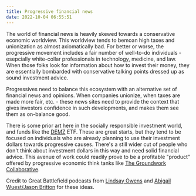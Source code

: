```yaml
---
title: Progressive financial news
date: 2022-10-04 06:55:51
---
```


The world of financial news is heavily skewed towards a conservative economic worldview. This worldview tends to bemoan high taxes and unionization as almost axiomatically bad. For better or worse, the progressive movement includes a fair number of well-to-do individuals - esepcially white-collar professionals in technology, medicine, and law. When those folks look for information about how to invest their money, they are essentially bombarded with conservative talking points dressed up as sound investment advice.

Progressives need to balance this ecosystem with an alternative set of financial news and opinions. When companies unionize, when taxes are made more fair, etc. - these news sites need to provide the context that gives investors confidence in such developments, and makes them see them as on-balance good.

There is some prior art here in the socially responsible investment world, and funds like the [DEMZ](https://reflectionam.com/demz/) ETF. These are great starts, but they tend to be focused on individuals who are already planning to use their investment dollars towards progressive causes. There's a still wider cut of people who don't think about investment dollars in this way and need solid financial advice. This avenue of work could readily prove to be a profitable "product" offered by progressive economic think tanks like [The Groundwork Collaborative](https://groundworkcollaborative.org/).

Credit to Great Battlefield podcasts from [Lindsay Owens](https://www.resistancedashboard.com/node/903) and [Abigail Wuest/Jason Britton](https://www.resistancedashboard.com/node/834) for these ideas.